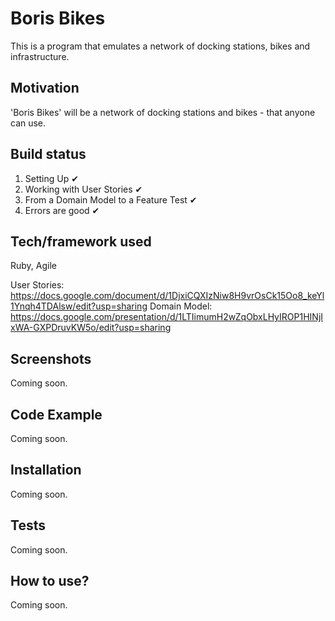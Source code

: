 # Boris Bikes #

This is a program that emulates a network of docking stations, bikes and infrastructure.

## Motivation ##

'Boris Bikes' will be a network of docking stations and bikes - that anyone can use.

## Build status ##
1. Setting Up ✔
2. Working with User Stories ✔
3. From a Domain Model to a Feature Test ✔
4. Errors are good ✔

## Tech/framework used ##
Ruby, Agile

User Stories:
https://docs.google.com/document/d/1DjxiCQXIzNiw8H9vrOsCk15Oo8_keYl1Ynqh4TDAlsw/edit?usp=sharing
Domain Model:
https://docs.google.com/presentation/d/1LTIimumH2wZqObxLHyIROP1HINjIxWA-GXPDruvKW5o/edit?usp=sharing

## Screenshots ##
Coming soon.

## Code Example ##
Coming soon.

## Installation ##
Coming soon.

## Tests ##
Coming soon.

## How to use? ##
Coming soon.
